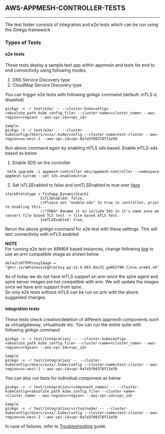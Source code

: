## AWS-APPMESH-CONTROLLER-TESTS
---
The test folder consists of integration and e2e tests which can be run using the Ginkgo framework

### Types of Tests  
#### e2e tests  
These tests deploy a sample test app within appmesh and tests for end to end connectivity using following modes.  
1. DNS Service Discovery type 
2. CloudMap Service Discovery type 

You can trigger e2e tests with following ginkgo command (default: mTLS is disabled)
```
ginkgo -v -r test/e2e/ -- --cluster-kubeconfig=<absolute_path_kube_config_file> --cluster-name=<cluster_name> --aws-region=<region> --aws-vpc-id=<vpc_id>

Sample
ginkgo -v -r test/e2e/ -- --cluster-kubeconfig=/Users/xxxx/.kube/config --cluster-name=test-cluster --aws-region=us-west-2 --aws-vpc-id=vpc-0afa5f08378f21e50 
```

Run above command again by enabling mTLS sds based. Enable mTLS-sds based as below  
1. Enable SDS on the controller
```
 helm upgrade -i appmesh-controller eks/appmesh-controller --namespace appmesh-system --set sds.enabled=true
```
2. Set IsTLSEnabled to false and IsmTLSEnabled to true over [here](https://github.com/aws/aws-app-mesh-controller-for-k8s/blob/67d8cf133696c3d035b700659ad27050f4b80f52/test/e2e/fishapp/dynamic_stack_test.go#L39)  
```
stackPrototype = fishapp.DynamicStack{
				IsTLSEnabled: false,
				//Please set "enable-sds" to true in controller, prior to enabling this.
				//*TODO* Rename it to include SDS in it's name once we convert file based TLS test -> file based mTLS test.
				IsmTLSEnabled: true,
```

Rerun the above ginkgo command for e2e test with these settings. This will test connectivity with mTLS enabled  

**NOTE**  
For running e2e test on ARM64 based instances, change following [line](https://github.com/aws/aws-app-mesh-controller-for-k8s/blob/67d8cf133696c3d035b700659ad27050f4b80f52/test/e2e/fishapp/dynamic_stack.go#L46) to use an arm compatible image as shown below  
```
defaultHTTPProxyImage = "ghcr.io/abhinavsingh/proxy.py:v2.4.0b3.dev31.ga062f80-linux.arm64.v8"
```
As of today we do not have mTLS support on arm since the spire agent and spire server images are not compatible with arm. We will update the images once we have arm support from spire.   
So only e2e tests without mTLS can be run on arm with the above suggested changes.  

#### integration tests  
These tests check creation/deletion of different appmesh components such as virtualgateway, virtualnode etc.
You can run the entire suite with following ginkgo command
```
ginkgo -v -r test/integration/ -- --cluster-kubeconfig=<absolute_path_kube_config_file> --cluster-name=<cluster_name> --aws-region=<region> --aws-vpc-id=<vpc_id>

Sample
ginkgo -v -r test/integration/ -- --cluster-kubeconfig=/Users/xxxx/.kube/config --cluster-name=test-cluster --aws-region=us-west-2 --aws-vpc-id=vpc-0afa5f08378f21e50 
```

You can also run tests for individual component as below  
```
ginkgo -v -r test/integration/<component_name>/ -- --cluster-kubeconfig=<absolute_path_kube_config_file> --cluster-name=<cluster_name> --aws-region=<region> --aws-vpc-id=<vpc_id>

Sample
ginkgo -v -r test/integration/virtualnode/ -- --cluster-kubeconfig=/Users/xxxx/.kube/config --cluster-name=test-cluster --aws-region=us-west-2 --aws-vpc-id=vpc-0afa5f08378f21e50
```

In case of failures, refer to [Troubleshooting](https://github.com/aws/aws-app-mesh-controller-for-k8s/blob/master/docs/guide/troubleshooting.md) guide.   




